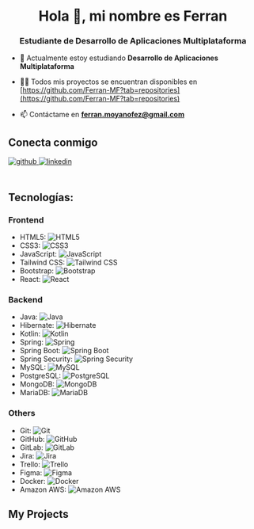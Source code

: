 <h1 align="center">Hola 👋, mi nombre es Ferran</h1>
<h3 align="center">Estudiante de Desarrollo de Aplicaciones Multiplataforma</h3>

- 🌱 Actualmente estoy estudiando **Desarrollo de Aplicaciones Multiplataforma**

- 👨‍💻 Todos mis proyectos se encuentran disponibles en [https://github.com/Ferran-MF?tab=repositories](https://github.com/Ferran-MF?tab=repositories)

- 📫 Contáctame en **ferran.moyanofez@gmail.com**


## Conecta conmigo
<div>
<a href="https://github.com/Ferran-MF" target="_blank">
<img src=https://img.shields.io/badge/github-%2324292e.svg?&style=for-the-badge&logo=github&logoColor=white alt=github style="margin-bottom: 5px;" />
</a>
<a href="https://www.linkedin.com/in/ferran-moyano-fernandez-607864208/" target="_blank">
<img src=https://img.shields.io/badge/linkedin-%231E77B5.svg?&style=for-the-badge&logo=linkedin&logoColor=white alt=linkedin style="margin-bottom: 5px;" />
</a>  
</div>  
<br/>  

## Tecnologías:

### Frontend
- HTML5: ![HTML5](https://img.shields.io/badge/HTML5-E34F26?logo=html5&logoColor=white)
- CSS3: ![CSS3](https://img.shields.io/badge/CSS3-1572B6?logo=css3&logoColor=white)
- JavaScript: ![JavaScript](https://img.shields.io/badge/JavaScript-F7DF1E?logo=javascript&logoColor=black)
- Tailwind CSS: ![Tailwind CSS](https://img.shields.io/badge/Tailwind_CSS-38B2AC?logo=tailwind-css&logoColor=white)
- Bootstrap: ![Bootstrap](https://img.shields.io/badge/Bootstrap-563D7C?logo=bootstrap&logoColor=white)
- React: ![React](https://img.shields.io/badge/React-61DAFB?logo=react&logoColor=white)

### Backend
- Java: ![Java](https://img.shields.io/badge/Java-007396?logo=java&logoColor=white)
- Hibernate: ![Hibernate](https://img.shields.io/badge/Hibernate-59666C?logo=hibernate&logoColor=white)
- Kotlin: ![Kotlin](https://img.shields.io/badge/Kotlin-0095D5?logo=kotlin&logoColor=white)
- Spring: ![Spring](https://img.shields.io/badge/Spring-6DB33F?logo=spring&logoColor=white)
- Spring Boot: ![Spring Boot](https://img.shields.io/badge/Spring_Boot-6DB33F?logo=spring-boot&logoColor=white)
- Spring Security: ![Spring Security](https://img.shields.io/badge/Spring_Security-6DB33F?logo=spring-security&logoColor=white)
- MySQL: ![MySQL](https://img.shields.io/badge/MySQL-4479A1?logo=mysql&logoColor=white)
- PostgreSQL: ![PostgreSQL](https://img.shields.io/badge/PostgreSQL-336791?logo=postgresql&logoColor=white)
- MongoDB: ![MongoDB](https://img.shields.io/badge/MongoDB-47A248?logo=mongodb&logoColor=white)
- MariaDB: ![MariaDB](https://img.shields.io/badge/-MariaDB-blue?style=flat-square&logo=mariadb&logoColor=white)

### Others
- Git: ![Git](https://img.shields.io/badge/Git-F05032?logo=git&logoColor=white)
- GitHub: ![GitHub](https://img.shields.io/badge/GitHub-181717?logo=github&logoColor=white)
- GitLab: ![GitLab](https://img.shields.io/badge/GitLab-FCA121?logo=gitlab&logoColor=white)
- Jira: ![Jira](https://img.shields.io/badge/Jira-0052CC?logo=jira&logoColor=white)
- Trello: ![Trello](https://img.shields.io/badge/Trello-0079BF?logo=trello&logoColor=white)
- Figma: ![Figma](https://img.shields.io/badge/Figma-F24E1E?logo=figma&logoColor=white)
- Docker: ![Docker](https://img.shields.io/badge/Docker-2496ED?logo=docker&logoColor=white)
- Amazon AWS: ![Amazon AWS](https://img.shields.io/badge/Amazon_AWS-232F3E?logo=amazon-aws&logoColor=white)

  
## My Projects





